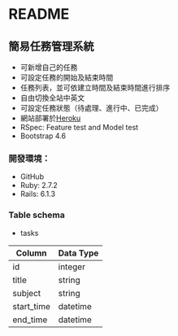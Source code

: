 # README

## 簡易任務管理系統
* 可新增自己的任務
* 可設定任務的開始及結束時間
* 任務列表，並可依建立時間及結束時間進行排序
* 自由切換全站中英文
* 可設定任務狀態（待處理、進行中、已完成）
* 網站部署於[Heroku](http://taskwebsite.herokuapp.com/)
* RSpec: Feature test and Model test
* Bootstrap 4.6

### 開發環境：
  * GitHub
  * Ruby: 2.7.2
  * Rails: 6.1.3

### Table schema
  * tasks

| Column     | Data Type |
| --------   | --------  |
| id         | integer   |
| title      | string    |
| subject    | string    |
| start_time | datetime  |
| end_time   | datetime  |
